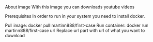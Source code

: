 About image
With this image you can downloads youtube videos

Prerequisites
In order to run in your system you need to install docker.

Pull image:
docker pull martinn888/first-case
Run container:
docker run martinn888/first-case url
Replace url part with url of what you want to download

